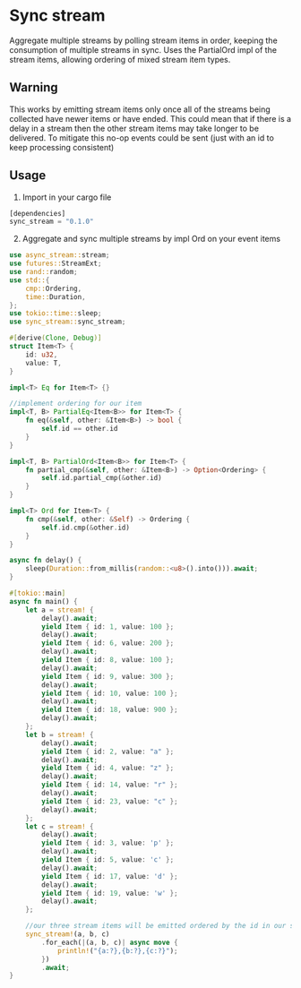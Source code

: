 # Sync stream
Aggregate multiple streams by polling stream items in order, keeping the consumption of multiple streams in sync. Uses the PartialOrd impl of the stream items, allowing ordering of mixed stream item types.

## Warning
This works by emitting stream items only once all of the streams being collected have newer items or have ended. This could mean that if there is a delay in a stream then the other stream items may take longer to be delivered. To mitigate this no-op events could be sent (just with an id to keep processing consistent)

## Usage
1. Import in your cargo file
```rust
[dependencies]
sync_stream = "0.1.0"
```

2. Aggregate and sync multiple streams by impl Ord on your event items
```rust
use async_stream::stream;
use futures::StreamExt;
use rand::random;
use std::{
    cmp::Ordering,
    time::Duration,
};
use tokio::time::sleep;
use sync_stream::sync_stream;

#[derive(Clone, Debug)]
struct Item<T> {
    id: u32,
    value: T,
}

impl<T> Eq for Item<T> {}

//implement ordering for our item
impl<T, B> PartialEq<Item<B>> for Item<T> {
    fn eq(&self, other: &Item<B>) -> bool {
        self.id == other.id
    }
}

impl<T, B> PartialOrd<Item<B>> for Item<T> {
    fn partial_cmp(&self, other: &Item<B>) -> Option<Ordering> {
        self.id.partial_cmp(&other.id)
    }
}

impl<T> Ord for Item<T> {
    fn cmp(&self, other: &Self) -> Ordering {
        self.id.cmp(&other.id)
    }
}

async fn delay() {
    sleep(Duration::from_millis(random::<u8>().into())).await;
}

#[tokio::main]
async fn main() {
    let a = stream! {
        delay().await;
        yield Item { id: 1, value: 100 };
        delay().await;
        yield Item { id: 6, value: 200 };
        delay().await;
        yield Item { id: 8, value: 100 };
        delay().await;
        yield Item { id: 9, value: 300 };
        delay().await;
        yield Item { id: 10, value: 100 };
        delay().await;
        yield Item { id: 18, value: 900 };
        delay().await;
    };
    let b = stream! {
        delay().await;
        yield Item { id: 2, value: "a" };
        delay().await;
        yield Item { id: 4, value: "z" };
        delay().await;
        yield Item { id: 14, value: "r" };
        delay().await;
        yield Item { id: 23, value: "c" };
        delay().await;
    };
    let c = stream! {
        delay().await;
        yield Item { id: 3, value: 'p' };
        delay().await;
        yield Item { id: 5, value: 'c' };
        delay().await;
        yield Item { id: 17, value: 'd' };
        delay().await;
        yield Item { id: 19, value: 'w' };
        delay().await;
    };

    //our three stream items will be emitted ordered by the id in our stream items
    sync_stream!(a, b, c)
        .for_each(|(a, b, c)| async move {
            println!("{a:?},{b:?},{c:?}");
        })
        .await;
}
```
